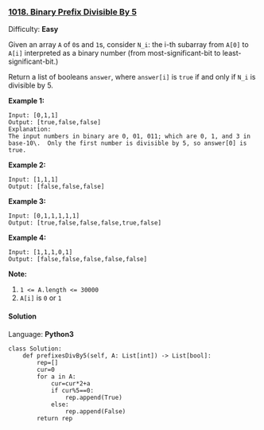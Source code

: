 ### [1018\. Binary Prefix Divisible By 5](https://leetcode.com/problems/binary-prefix-divisible-by-5/)

Difficulty: **Easy**


Given an array `A` of `0`s and `1`s, consider `N_i`: the i-th subarray from `A[0]` to `A[i]` interpreted as a binary number (from most-significant-bit to least-significant-bit.)

Return a list of booleans `answer`, where `answer[i]` is `true` if and only if `N_i` is divisible by 5.

**Example 1:**

```
Input: [0,1,1]
Output: [true,false,false]
Explanation: 
The input numbers in binary are 0, 01, 011; which are 0, 1, and 3 in base-10\.  Only the first number is divisible by 5, so answer[0] is true.
```

**Example 2:**

```
Input: [1,1,1]
Output: [false,false,false]
```

**Example 3:**

```
Input: [0,1,1,1,1,1]
Output: [true,false,false,false,true,false]
```

**Example 4:**

```
Input: [1,1,1,0,1]
Output: [false,false,false,false,false]
```

**Note:**

1.  `1 <= A.length <= 30000`
2.  `A[i]` is `0` or `1`


#### Solution

Language: **Python3**

```python3
class Solution:
    def prefixesDivBy5(self, A: List[int]) -> List[bool]:
        rep=[]
        cur=0
        for a in A:
            cur=cur*2+a
            if cur%5==0:
                rep.append(True)
            else:
                rep.append(False)
        return rep
```